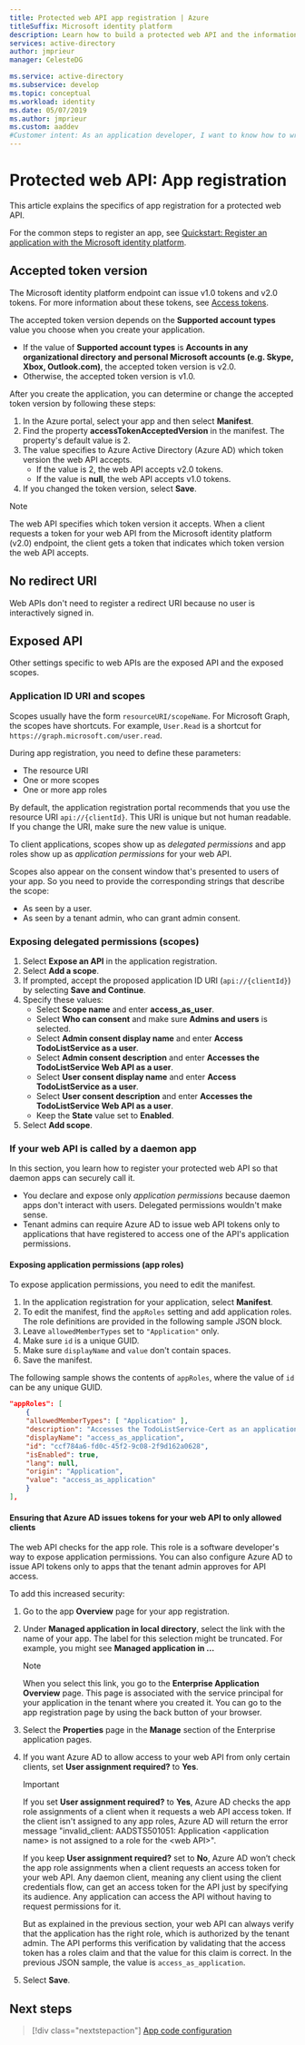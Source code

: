 ```yaml
---
title: Protected web API app registration | Azure
titleSuffix: Microsoft identity platform
description: Learn how to build a protected web API and the information you need to register the app.
services: active-directory
author: jmprieur
manager: CelesteDG

ms.service: active-directory
ms.subservice: develop
ms.topic: conceptual
ms.workload: identity
ms.date: 05/07/2019
ms.author: jmprieur
ms.custom: aaddev 
#Customer intent: As an application developer, I want to know how to write a protected web API using the Microsoft identity platform for developers.
---
```


# Protected web API: App registration

This article explains the specifics of app registration for a protected web API.

For the common steps to register an app, see [Quickstart: Register an application with the Microsoft identity platform](quickstart-register-app.md).

## Accepted token version

The Microsoft identity platform endpoint can issue v1.0 tokens and v2.0 tokens. For more information about these tokens, see [Access tokens](access-tokens.md).

The accepted token version depends on the **Supported account types** value you choose when you create your application.

- If the value of **Supported account types** is **Accounts in any organizational directory and personal Microsoft accounts (e.g. Skype, Xbox, Outlook.com)**, the accepted token version is v2.0.
- Otherwise, the accepted token version is v1.0.

After you create the application, you can determine or change the accepted token version by following these steps:

1. In the Azure portal, select your app and then select **Manifest**.
1. Find the property **accessTokenAcceptedVersion** in the manifest. The property's default value is 2.
1. The value specifies to Azure Active Directory (Azure AD) which token version the web API accepts.
    - If the value is 2, the web API accepts v2.0 tokens.
    - If the value is **null**, the web API accepts v1.0 tokens.
1. If you changed the token version, select **Save**.

> [!NOTE]
> The web API specifies which token version it accepts. When a client requests a token for your web API from the Microsoft identity platform (v2.0) endpoint, the client gets a token that indicates which token version the web API accepts.

## No redirect URI

Web APIs don't need to register a redirect URI because no user is interactively signed in.

## Exposed API

Other settings specific to web APIs are the exposed API and the exposed scopes.

### Application ID URI and scopes

Scopes usually have the form `resourceURI/scopeName`. For Microsoft Graph, the scopes have shortcuts. For example, `User.Read` is a shortcut for `https://graph.microsoft.com/user.read`.

During app registration, you need to define these parameters:

- The resource URI
- One or more scopes
- One or more app roles

By default, the application registration portal recommends that you use the resource URI `api://{clientId}`. This URI is unique but not human readable. If you change the URI, make sure the new value is unique.

To client applications, scopes show up as *delegated permissions* and app roles show up as *application permissions* for your web API.

Scopes also appear on the consent window that's presented to users of your app. So you need to provide the corresponding strings that describe the scope:

- As seen by a user.
- As seen by a tenant admin, who can grant admin consent.

### Exposing delegated permissions (scopes)

1. Select **Expose an API** in the application registration.
1. Select **Add a scope**.
1. If prompted, accept the proposed application ID URI (`api://{clientId}`) by selecting **Save and Continue**.
1. Specify these values:
    - Select **Scope name** and enter **access_as_user**.
    - Select **Who can consent** and make sure **Admins and users** is selected.
    - Select **Admin consent display name** and enter **Access TodoListService as a user**.
    - Select **Admin consent description** and enter **Accesses the TodoListService Web API as a user**.
    - Select **User consent display name** and enter **Access TodoListService as a user**.
    - Select **User consent description** and enter **Accesses the TodoListService Web API as a user**.
    - Keep the **State** value set to **Enabled**.
 1. Select **Add scope**.

### If your web API is called by a daemon app

In this section, you learn how to register your protected web API so that daemon apps can securely call it.

- You declare and expose only *application permissions* because daemon apps don't interact with users. Delegated permissions wouldn't make sense.
- Tenant admins can require Azure AD to issue web API tokens only to applications that have registered to access one of the API's application permissions.

#### Exposing application permissions (app roles)

To expose application permissions, you need to edit the manifest.

1. In the application registration for your application, select **Manifest**.
1. To edit the manifest, find the `appRoles` setting and add application roles. The role definitions are provided in the following sample JSON block.
1. Leave `allowedMemberTypes` set to `"Application"` only.
1. Make sure `id` is a unique GUID.
1. Make sure `displayName` and `value` don't contain spaces.
1. Save the manifest.

The following sample shows the contents of `appRoles`, where the value of `id` can be any unique GUID.

```JSon
"appRoles": [
	{
	"allowedMemberTypes": [ "Application" ],
	"description": "Accesses the TodoListService-Cert as an application.",
	"displayName": "access_as_application",
	"id": "ccf784a6-fd0c-45f2-9c08-2f9d162a0628",
	"isEnabled": true,
	"lang": null,
	"origin": "Application",
	"value": "access_as_application"
	}
],
```

#### Ensuring that Azure AD issues tokens for your web API to only allowed clients

The web API checks for the app role. This role is a software developer's way to expose application permissions. You can also configure Azure AD to issue API tokens only to apps that the tenant admin approves for API access.

To add this increased security:

1. Go to the app **Overview** page for your app registration.
1. Under **Managed application in local directory**, select the link with the name of your app. The label for this selection might be truncated. For example, you might see **Managed application in ...**

   > [!NOTE]
   >
   > When you select this link, you go to the **Enterprise Application Overview** page. This page is associated with the service principal for your application in the tenant where you created it. You can go to the app registration page by using the back button of your browser.

1. Select the **Properties** page in the **Manage** section of the Enterprise application pages.
1. If you want Azure AD to allow access to your web API from only certain clients, set **User assignment required?** to **Yes**.

   > [!IMPORTANT]
   >
   > If you set **User assignment required?** to **Yes**, Azure AD checks the app role assignments of a client when it requests a web API access token. If the client isn't assigned to any app roles, Azure AD will return the error message "invalid_client: AADSTS501051: Application \<application name\> is not assigned to a role for the \<web API\>".
   >
   > If you keep **User assignment required?** set to **No**, Azure AD won’t check the app role assignments when a client requests an access token for your web API. Any daemon client, meaning any client using the client credentials flow, can get an access token for the API just by specifying its audience. Any application can access the API without having to request permissions for it.
   >
   > But as explained in the previous section, your web API can always verify that the application has the right role, which is authorized by the tenant admin. The API performs this verification by validating that the access token has a roles claim and that the value for this claim is correct. In the previous JSON sample, the value is `access_as_application`.

1. Select **Save**.

## Next steps

> [!div class="nextstepaction"]
> [App code configuration](scenario-protected-web-api-app-configuration.md)
